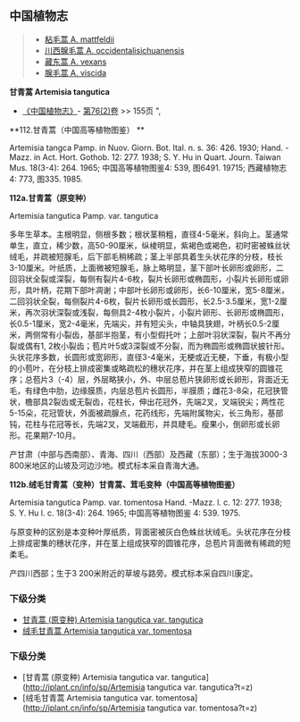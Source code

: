 

## 中国植物志

> * [粘毛蒿  A.  mattfeldii](Artemisia-mattfeldii-粘毛蒿.md)
> * [川西腺毛蒿  A.  occidentalisichuanensis](Artemisia-occidentalisichuanensis-川西腺毛蒿.md)
> * [藏东蒿  A.  vexans](Artemisia-vexans-藏东蒿.md)
> * [腺毛蒿  A.  viscida](Artemisia-viscida-腺毛蒿.md)

**甘青蒿 Artemisia tangutica**

* [《中国植物志》](http://www.iplant.cn/frps)- [第76(2)卷](http://www.iplant.cn/frps/vol/76(2)) >> 155页 ",

**112.甘青蒿（中国高等植物图鉴） **

Artemisia tangca Pamp. in Nuov. Giorn. Bot. Ital. n. s. 36: 426. 1930; Hand. -Mazz. in Act. Hort. Gothob. 12: 277. 1938; S. Y. Hu in Quart. Journ. Taiwan Mus. 18(3-4): 264. 1965; 中国高等植物图鉴4: 539, 图6491. 19715; 西藏植物志4: 773, 图335. 1985.

**112a.甘青蒿（原变种）**

Artemisia tangutica Pamp. var. tangutica

多年生草本。主根明显，侧根多数；根状茎稍粗，直径4-5毫米，斜向上。茎通常单生，直立，稀少数，高50-90厘米，纵棱明显，紫褐色或褐色，初时密被蛛丝状绒毛，并疏被短腺毛，后下部毛稍稀疏；茎上半部具着生头状花序的分枝，枝长3-10厘米。叶纸质，上面微被短腺毛，脉上略明显，茎下部叶长卵形或卵形，二回羽状全裂或深裂，每侧有裂片4-6枚，裂片长卵形或椭圆形，小裂片长卵形或卵形，具叶柄，花期下部叶凋谢；中部叶长卵形或卵形，长6-10厘米，宽5-8厘米，二回羽状全裂，每侧裂片4-6枚，裂片长卵形或长圆形，长2.5-3.5厘米，宽1-2厘米，再次羽状深裂或浅裂，每侧具2-4枚小裂片，小裂片卵形、长卵形或椭圆形，长0.5-1厘米，宽2-4毫米，先端尖，并有短尖头，中轴具狭翅，叶柄长0.5-2厘米，两侧常有小裂齿，基部半抱茎，有小型假托叶；上部叶羽状深裂，裂片不再分裂或偶有1, 2枚小裂齿；苞片叶5或3深裂或不分裂，而为椭圆形或椭圆状披针形。头状花序多数，长圆形或宽卵形，直径3-4毫米，无梗或近无梗，下垂，有极小型的小苞叶，在分枝上排成密集或略疏松的穗状花序，并在茎上组成狭窄的圆锥花序；总苞片3（-4）层，外层略狭小，外、中层总苞片狭卵形或长卵形，背面近无毛，有绿色中肋，边缘膜质，内层总苞片长圆形，半膜质；雌花3-8朵，花冠狭管状，檐部具2裂齿或无裂齿，花柱长，伸出花冠外，先端2叉，叉端锐尖；两性花5-15朵，花冠管状，外面被疏腺点，花药线形，先端附属物尖，长三角形，基部钝，花柱与花冠等长，先端2叉，叉端截形，并具睫毛。瘦果小，倒卵形或长卵形。花果期7-10月。

产甘肃（中部与西南部）、青海、四川（西部）及西藏（东部）；生于海拔3000-3 800米地区的山坡及河边沙地。模式标本采自青海大通。

**112b.绒毛甘青蒿（变种）甘青蒿、茸毛变种（中国高等植物图鉴）**

Artemisia tangutica Pamp. var. tomentosa Hand. -Mazz. l. c. 12: 277. 1938; S. Y. Hu l. c. 18(3-4): 264. 1965; 中国高等植物图鉴 4: 539. 1975.

与原变种的区别是本变种叶厚纸质，背面密被灰白色蛛丝状绒毛。头状花序在分枝上排成密集的穗状花序，并在茎上组成狭窄的圆锥花序，总苞片背面微有稀疏的短柔毛。

产四川西部；生于3 200米附近的草坡与路旁。模式标本采自四川康定。

### 下级分类
* [甘青蒿 (原变种)  Artemisia tangutica var. tangutica](Artemisia-tangutica-var-tangutica-甘青蒿(原变种).md)
* [绒毛甘青蒿  Artemisia tangutica var. tomentosa](Artemisia-tangutica-var-tomentosa-绒毛甘青蒿.md)

### 下级分类
* [甘青蒿 (原变种)  Artemisia tangutica var. tangutica](http://iplant.cn/info/sp/Artemisia tangutica var. tangutica?t=z)
* [绒毛甘青蒿  Artemisia tangutica var. tomentosa](http://iplant.cn/info/sp/Artemisia tangutica var. tomentosa?t=z)
